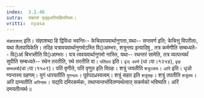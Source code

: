 ```yaml
---
index:  3.2.46
sutra:  संज्ञायां भृतृवृधारिसहितपिदमः।
vritti:  nyasa
---
```


`संज्ञावशात्` इति। संज्ञाशब्दा हि द्विविधा भवन्ति-- केचिदवयवार्थानुगताः,यथा-- सप्तवर्ण इति; केचित्तु विपरीताः, यथा तैलपायिकेति। तदिह यत्रावयवार्थानुगमोऽस्ति वि()आम्भरः, शत्रुन्तप इत्यादिषु , तत्र कर्मणीति सम्बध्यते-- वि()आं बिभत्र्तीति वि()आम्भरः। यत्र त्ववयवार्थानुगमो नास्ति, यथा-- रथन्तरं सामेति, तत्र व्यत्पत्त्यर्थं सुपीति सम्बध्यते-- रथेन तरतीति, रथे तरतीति वा। `पतिंवरा` इति। `वृञ् वरणे` (धा।पा।१२५४), `वृङ सम्भक्त्रौ`(धा।पा।१५०९)। पतिं वृणीते, पतिं वृणुत इति विग्रहः। शत्रुं जयतीति `शत्रुञ्जयः`। `धारि` इति। धृञो ण्यन्तस्य ग्रहणम्। युगं धारयतीति `युगन्धरः`। पूर्वपदध्रस्वत्वम्। शत्रुं सहत इति `शत्रुंसहः`। शत्रुं तपतीति `शत्रुंतपः`। अरिं दाम्यतीति `अरिन्दमः`। यद्यपि दमिरकर्मकः, तथाप्यन्तर्भावितण्यर्थत्वात् सकर्मको भविष्यति। अरिं दमयतीत्यर्थः॥
